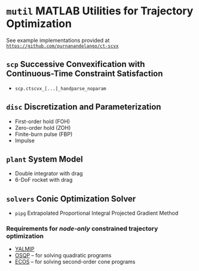 # `mutil` MATLAB Utilities for Trajectory Optimization

See example implementations provided at [`https://github.com/purnanandelango/ct-scvx`](https://github.com/purnanandelango/ct-scvx)

## `scp` Successive Convexification with Continuous-Time Constraint Satisfaction

 - `scp.ctscvx_[...]_handparse_noparam`  

## `disc` Discretization and Parameterization

 - First-order hold (FOH)
 - Zero-order hold (ZOH)
 - Finite-burn pulse (FBP)
 - Impulse

## `plant` System Model

- Double integrator with drag
- 6-DoF rocket with drag

## `solvers` Conic Optimization Solver

 - `pipg` Extrapolated Proportional Integral Projected Gradient Method

### Requirements for *node-only* constrained trajectory optimization

 - [YALMIP](https://yalmip.github.io/)
 - [OSQP](https://osqp.org/) &ndash; for solving quadratic programs
 - [ECOS](https://github.com/embotech/ecos) &ndash; for solving second-order cone programs

